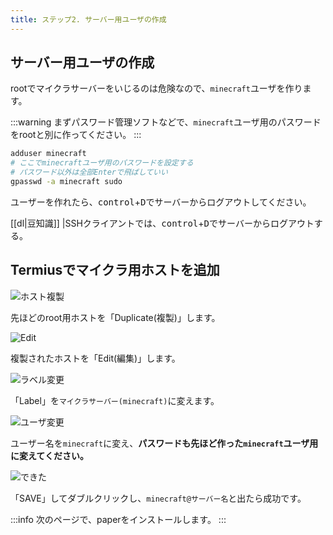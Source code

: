 ```yaml
---
title: ステップ2. サーバー用ユーザの作成
---
```


## サーバー用ユーザの作成

rootでマイクラサーバーをいじるのは危険なので、`minecraft`ユーザを作ります。

:::warning
まずパスワード管理ソフトなどで、`minecraft`ユーザ用のパスワードをrootと別に作ってください。
:::

```bash
adduser minecraft
# ここでminecraftユーザ用のパスワードを設定する
# パスワード以外は全部Enterで飛ばしていい
gpasswd -a minecraft sudo
```

ユーザーを作れたら、<kbd>control</kbd>+<kbd>D</kbd>でサーバーからログアウトしてください。

[[dl|豆知識]]
|SSHクライアントでは、<kbd>control</kbd>+<kbd>D</kbd>でサーバーからログアウトする。

## Termiusでマイクラ用ホストを追加

![ホスト複製](https://bn02pap001files.storage.live.com/y4mqwiKvPoH5q4kvf9NmB53oXuPpUa9XYw5_O7ooAJmId--ZUgwxlgqcm4XKj075jsZHZWWpYcnoEBZcfi9InjLfi1x-SXr_His47QSPdr2SdHdDNiA3jgwp-l-6rd4KheXSA6rX8qz-XUx77Fq-Fsca6wPbsiJwn3AV41y4bEPqG2o4NzUsSATgek-iIy9PX0N?width=256&height=188&cropmode=none)

先ほどのroot用ホストを「Duplicate(複製)」します。

![Edit](https://bn02pap001files.storage.live.com/y4msjaYiL9NzoOE6XHppxRNV0IukD-Sw54qojh33Te9u4E-v5U0OAy5Ei1cvx6R71wSKGJHiZ5slHLTY4O0S3ooLOTdFDG0rWOVOjeOIjHyUw4q8pNzvONMQC40BaUDfJ2_erjj6NUNHSNnFB_jMKIHOc5rR3u8h4sOsUxswhaot0bnJxyLiKEfsWpExCYko_Hk?width=256&height=168&cropmode=none)

複製されたホストを「Edit(編集)」します。

![ラベル変更](https://bn02pap001files.storage.live.com/y4mP1Zy5znrcx98vRHOkHjMtRYL3NMp8As5ylIMppveIWdUa08o6ghe5c3Az1ShT5h1lfwS5NtbrD7vjFpMe950IxY1fGH1uaL8UUHWgvOvATrzeoW-0512LLra0L3oWOfzsLRRxB8kUAz2D96zZKaFEjjSdvnInHWNPeRasGdDaodBLIS9JKWkGhx5vju8MaiM?width=256&height=96&cropmode=none)

「Label」を`マイクラサーバー(minecraft)`に変えます。

![ユーザ変更](https://bn02pap001files.storage.live.com/y4m7vRaCih75d9fZw-0bK1ILalPVfqQzkd-v75a0bxWgJDYn6jxLbrYx7IIwtsW7PZTGJ_OlIT0r3u9h4eGY-BXruIRmF20wQGgLeKq1XFGUlxn0HVKV0VYZ3z63P1ABMZMwArviazViOoDH_EjIVP6C2QjMSVFNa63aVCPruqPaEyrXBaXdQoLRuXGhjsFl6eD?width=256&height=126&cropmode=none)

ユーザー名を`minecraft`に変え、**パスワードも先ほど作った`minecraft`ユーザ用に変えてください。**

![できた](https://bn02pap001files.storage.live.com/y4mAs0FhT2rGZOw_KC6OKy_h8eICFfdcNZ6WC9cRmiu552yjdO1ob6vxEdAH0bYiyzR8hjcNVKQj2JG9j-kGSRUKuiy0MqFvrBBGiq0gckKIg58BYZ-fp5y7Mc1Ckl6lvHR2wt8K_nmSyD9jpIbFRFre48oe5t5sxae0mLOcyk3xxYKqPbmIo9AExXN6nKwbow6?width=256&height=84&cropmode=none)

「SAVE」してダブルクリックし、`minecraft@サーバー名`と出たら成功です。

:::info
次のページで、paperをインストールします。
:::
